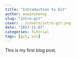 ```yaml
---
title: "Introduction to Git"
author: aswinshenoy
slug: "intro-git"
cover: ../covers/intro-git.png
date: "2017-11-07"
categories: Tutorial
tags: [git, vcs]
---
```


This is my first blog post.
